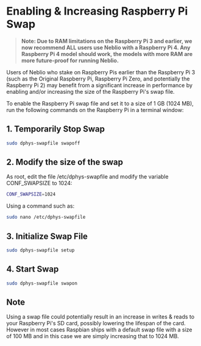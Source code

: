 # Enabling & Increasing Raspberry Pi Swap

> **Note: Due to RAM limitations on the Raspberry Pi 3 and earlier, we now recommend ALL users use Neblio with a Raspberry Pi 4. Any Raspberry Pi 4 model should work, the models with more RAM are more future-proof for running Neblio.**

Users of Neblio who stake on Raspberry Pis earlier than the Raspberry Pi 3 (such as the Original Raspberry Pi, Raspberry Pi Zero, and potentially the Raspberry Pi 2) may benefit from a significant increase in performance by enabling and/or increasing the size of the Raspberry Pi's swap file.

To enable the Raspberry Pi swap file and set it to a size of 1 GB (1024 MB), run the following commands on the Raspberry Pi in a terminal window:

## 1. Temporarily Stop Swap
```bash
sudo dphys-swapfile swapoff
```

## 2. Modify the size of the swap
As root, edit the file /etc/dphys-swapfile and modify the variable CONF_SWAPSIZE to 1024:
```bash
CONF_SWAPSIZE=1024
```
Using a command such as:
```bash
sudo nano /etc/dphys-swapfile
```

## 3. Initialize Swap File
```bash
sudo dphys-swapfile setup
```

## 4. Start Swap
```bash
sudo dphys-swapfile swapon
```

## Note
Using a swap file could potentially result in an increase in writes & reads to your Raspberry Pi's SD card, possibly lowering the lifespan of the card. However in most cases Raspbian ships with a default swap file with a size of 100 MB and in this case we are simply increasing that to 1024 MB.
